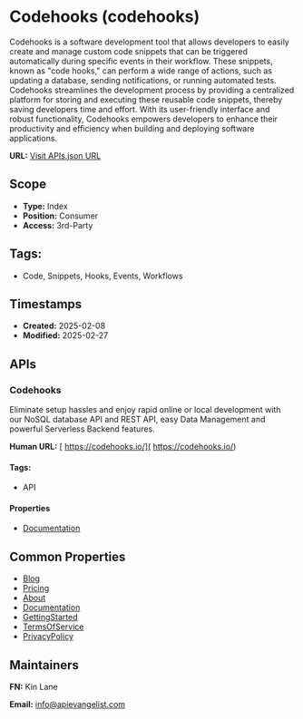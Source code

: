 # Codehooks (codehooks)
Codehooks is a software development tool that allows developers to easily create and manage custom code snippets that can be triggered automatically during specific events in their workflow. These snippets, known as "code hooks," can perform a wide range of actions, such as updating a database, sending notifications, or running automated tests. Codehooks streamlines the development process by providing a centralized platform for storing and executing these reusable code snippets, thereby saving developers time and effort. With its user-friendly interface and robust functionality, Codehooks empowers developers to enhance their productivity and efficiency when building and deploying software applications.

**URL:** [Visit APIs.json URL](https://raw.githubusercontent.com/api-evangelist/codehooks/refs/heads/main/apis.yml)

## Scope

- **Type:** Index 
- **Position:** Consumer 
- **Access:** 3rd-Party 

## Tags:

 - Code, Snippets, Hooks, Events, Workflows

## Timestamps

- **Created:** 2025-02-08 
- **Modified:** 2025-02-27 

## APIs

### Codehooks
Eliminate setup hassles and enjoy rapid online or local development with our NoSQL database API and REST API, easy Data Management and powerful Serverless Backend features. 

**Human URL:** [ https://codehooks.io/]( https://codehooks.io/)


#### Tags:

 - API

#### Properties

- [Documentation]( https://codehooks.io/)

## Common Properties

- [Blog](https://codehooks.io/blog)
- [Pricing](https://codehooks.io/#pricing)
- [About](https://codehooks.io/about)
- [Documentation](https://codehooks.io/docs/)
- [GettingStarted](https://codehooks.io/docs/quickstart-cli)
- [TermsOfService](https://codehooks.io/terms)
- [PrivacyPolicy](https://codehooks.io/privacy)

## Maintainers

**FN:** Kin Lane

**Email:** info@apievangelist.com

